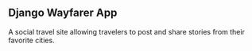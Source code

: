 ## Django Wayfarer App

A social travel site allowing travelers to post and share stories from their favorite cities.
